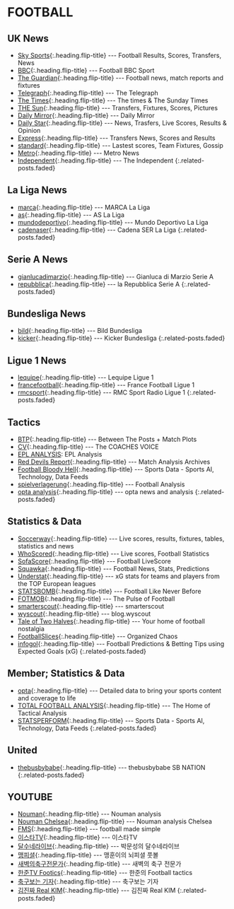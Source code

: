 ---
---

# FOOTBALL

## UK News
* [Sky Sports]{:.heading.flip-title} --- Football Results, Scores, Transfers, News
* [BBC]{:.heading.flip-title} --- Football BBC Sport
* [The Guardian]{:.heading.flip-title} --- Football news, match reports and fixtures
* [Telegraph]{:.heading.flip-title} --- The Telegraph
* [The Times]{:.heading.flip-title} --- The times & The Sunday Times
* [THE Sun]{:.heading.flip-title} --- Transfers, Fixtures, Scores, Pictures
* [Daily Mirror]{:.heading.flip-title} --- Daily Mirror
* [Daily Star]{:.heading.flip-title} --- News, Trasfers, Live Scores, Results & Opinion
* [Express]{:.heading.flip-title} --- Transfers News, Scores and Results
* [standard]{:.heading.flip-title} --- Lastest scores, Team Fixtures, Gossip
* [Metro]{:.heading.flip-title} --- Metro News
* [Independent]{:.heading.flip-title} --- The Independent
{:.related-posts.faded}

[Sky Sports]: https://www.skysports.com/football
[BBC]: https://www.bbc.com/sport/football
[The Guardian]: https://www.theguardian.com/football
[Telegraph]: https://www.telegraph.co.uk/sport
[The Times]: https://www.thetimes.co.uk

[THE Sun]: https://www.thesun.co.uk
[Daily Mirror]: http://www.dailymirror.lk/sport
[Daily Star]: https://www.dailystar.co.uk/sport/football
[Express]: https://www.express.co.uk/sport/football
[standard]: https://www.standard.co.uk/sport/football
[Metro]: https://metro.co.uk/sport/football
[Independent]: https://www.independent.co.uk/sport/football

## La Liga News
* [marca]{:.heading.flip-title} --- MARCA La Liga
* [as]{:.heading.flip-title} --- AS La Liga
* [mundodeportivo]{:.heading.flip-title} --- Mundo Deportivo La Liga
* [cadenaser]{:.heading.flip-title} --- Cadena SER La Liga
{:.related-posts.faded}

[marca]: https://www.marca.com/
[as]: https://www.as.com/
[mundodeportivo]: https://www.mundodeportivo.com/
[cadenaser]: https://cadenaser.com

## Serie A News
* [gianlucadimarzio]{:.heading.flip-title} --- Gianluca di Marzio Serie A
* [repubblica]{:.heading.flip-title} --- la Repubblica Serie A
{:.related-posts.faded}

[gianlucadimarzio]: https://gianlucadimarzio.com/
[repubblica]: https://www.repubblica.it/

## Bundesliga News
* [bild]{:.heading.flip-title} --- Bild Bundesliga
* [kicker]{:.heading.flip-title} --- Kicker Bundesliga
{:.related-posts.faded}

[bild]: https://www.bild.de/sport/fussball/fussball/home-15769054.bild.html
[kicker]: https://www.kicker.de/

## Ligue 1 News
* [lequipe]{:.heading.flip-title} --- Lequipe Ligue 1  
* [francefootball]{:.heading.flip-title} --- France Football Ligue 1
* [rmcsport]{:.heading.flip-title} --- RMC Sport Radio Ligue 1
{:.related-posts.faded}

[lequipe]: https://www.lequipe.fr/
[francefootball]: https://www.francefootball.fr/
[rmcsport]: https://rmcsport.bfmtv.com/football/

## Tactics
* [BTP]{:.heading.flip-title} --- Between The Posts + Match Plots
* [CV]{:.heading.flip-title} --- The COACHES VOICE
* [EPL ANALYSIS]: EPL Analysis
* [Red Devils Report]{:.heading.flip-title} --- Match Analysis Archives
* [Football Bloody Hell]{:.heading.flip-title} --- Sports Data - Sports AI, Technology, Data Feeds
* [spielverlagerung]{:.heading.flip-title} --- Football Analysis
* [opta analysis]{:.heading.flip-title} --- opta news and analysis
{:.related-posts.faded}

[BTP]: https://betweentheposts.net/
[CV]: https://www.coachesvoice.com/category/analysis/
[EPL ANALYSIS]: https://eplanalysis.com/
[Red Devils Report]: https://reddevilsreport.com/category/analysis/match-analysis
[Football Bloody Hell]: https://footballbh.net/
[spielverlagerung]: https://spielverlagerung.com/
[opta analysis]: https://www.optasportspro.com/news-and-analysis/

## Statistics & Data
* [Soccerway]{:.heading.flip-title} --- Live scores, results, fixtures, tables, statistics and news
* [WhoScored]{:.heading.flip-title} --- Live scores, Football Statistics
* [SofaScore]{:.heading.flip-title} --- Football LiveScore
* [Squawka]{:.heading.flip-title} --- Football News, Stats, Predictions
* [Understat]{:.heading.flip-title} --- xG stats for teams and players from the TOP European leagues
* [STATSBOMB]{:.heading.flip-title} --- Football Like Never Before
* [FOTMOB]{:.heading.flip-title} --- The Pulse of Football
* [smarterscout]{:.heading.flip-title} --- smarterscout
* [wyscout]{:.heading.flip-title} --- blog.wyscout  
* [Tale of Two Halves]{:.heading.flip-title} --- Your home of football nostalgia
* [FootballSlices]{:.heading.flip-title} --- Organized Chaos
* [infogol]{:.heading.flip-title} --- Football Predictions & Betting Tips using Expected Goals (xG)
{:.related-posts.faded}

[Soccerway]: https://int.soccerway.com/
[WhoScored]: https://www.whoscored.com/
[SofaScore]: https://www.sofascore.com/
[Squawka]: https://www.squawka.com/en/
[Understat]: https://understat.com/
[STATSBOMB]: https://statsbomb.com/
[FOTMOB]: https://www.fotmob.com/
[smarterscout]: https://smarterscout.com/
[wyscout]: https://blog.wyscout.com/
[Tale of Two Halves]: https://taleoftwohalves.uk/
[FootballSlices]: https://organizedchaos.herokuapp.com/
[infogol]: https://www.infogol.net/en

## Member; Statistics & Data
* [opta]{:.heading.flip-title} --- Detailed data to bring your sports content and coverage to life
* [TOTAL FOOTBALL ANALYSIS]{:.heading.flip-title} --- The Home of Tactical Analysis
* [STATSPERFORM]{:.heading.flip-title} --- Sports Data - Sports AI, Technology, Data Feeds
{:.related-posts.faded}

[opta]: https://www.optasports.com/
[TOTAL FOOTBALL ANALYSIS]: https://totalfootballanalysis.com/
[STATSPERFORM]: https://www.statsperform.com/

## United
* [thebusbybabe]{:.heading.flip-title} --- thebusbybabe SB NATION
{:.related-posts.faded}

[thebusbybabe]: https://thebusbybabe.sbnation.com/

## YOUTUBE
* [Nouman]{:.heading.flip-title} --- Nouman analysis
* [Nouman Chelsea]{:.heading.flip-title} --- Nouman analysis Chelsea
* [FMS]{:.heading.flip-title} --- football made simple
* [이스타TV]{:.heading.flip-title} --- 이스타TV
* [달수네라이브]{:.heading.flip-title} --- 박문성의 달수네라이브
* [맹피셜]{:.heading.flip-title} --- 맹훈이의 뇌피셜 풋볼
* [새벽의축구전문가]{:.heading.flip-title} --- 새벽의 축구 전문가
* [한준TV Footics]{:.heading.flip-title} --- 한준의 Football tactics
* [축구보는 기자]{:.heading.flip-title} --- 축구보는 기자
* [김진짜 Real KIM]{:.heading.flip-title} --- 김진짜 Real KIM
{:.related-posts.faded}

[Nouman]: https://www.youtube.com/channel/UC5bIgc-p-6MPbodo1OI-1MA/videos
[Nouman Chelsea]: https://www.youtube.com/c/LetsAnalyzeChelsea/videos
[FMS]: https://www.youtube.com/channel/UCFY0YHhxiIQWYYsLgeUBcbg/videos
[이스타TV]: https://www.youtube.com/channel/UCn9mJ4htO64-1osMWYu9k5Q
[달수네라이브]: https://www.youtube.com/c/%EC%9D%B4%EC%8A%A4%ED%83%80TV/videos
[맹피셜]: https://www.youtube.com/channel/UCRaEQm6yar7P7FeVpkL8xYg/videos
[새벽의축구전문가]: https://www.youtube.com/c/%EC%83%88%EB%B2%BD%EC%9D%98%EC%B6%95%EA%B5%AC%EC%A0%84%EB%AC%B8%EA%B0%80/videos
[한준TV Footics]: https://www.youtube.com/c/HANJUNETVFootics/videos
[축구보는 기자]:https://www.youtube.com/channel/UCSTx384G-NyizsdkDCP74VA/videos
[김진짜 Real KIM]: https://www.youtube.com/channel/UChb4gtsgSdwMDktdLukfrfw/videos
